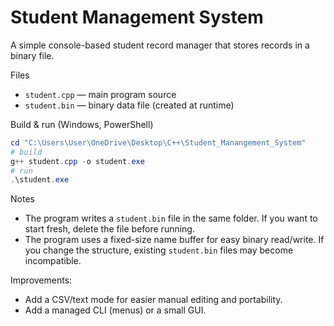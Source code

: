 # Student Management System

A simple console-based student record manager that stores records in a binary file.

Files
- `student.cpp` — main program source
- `student.bin` — binary data file (created at runtime)

Build & run (Windows, PowerShell)

```powershell
cd "C:\Users\User\OneDrive\Desktop\C++\Student_Manangement_System"
# build
g++ student.cpp -o student.exe
# run
.\student.exe
```

Notes
- The program writes a `student.bin` file in the same folder. If you want to start fresh, delete the file before running.
- The program uses a fixed-size name buffer for easy binary read/write. If you change the structure, existing `student.bin` files may become incompatible.

Improvements:
- Add a CSV/text mode for easier manual editing and portability.
- Add a managed CLI (menus) or a small GUI.
